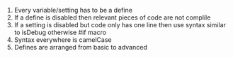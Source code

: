 1. Every variable/setting has to be a define
2. If a define is disabled then relevant pieces of code are not complile 
3. If a setting is disabled but code only has one line then use syntax similar to isDebug otherwise #if macro
4. Syntax everywhere is camelCase
5. Defines are arranged from basic to advanced